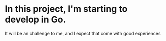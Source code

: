 # In this project, I'm starting to develop in Go.
It will be an challenge to me, and I expect that come with good experiences
